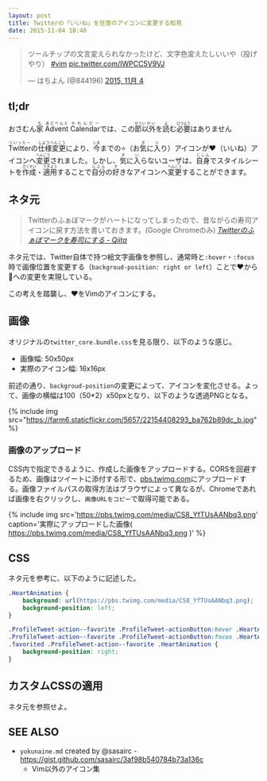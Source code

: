 ```yaml
---
layout: post
title: Twitterの「いいね」を任意のアイコンに変更する知見
date: 2015-11-04 18:40
---
```


<blockquote class="twitter-tweet tw-align-center" lang="ja"><p lang="ja" dir="ltr">ツールチップの文言変えられなかったけど、文字色変えたしいいや（投げやり） <a href="https://twitter.com/hashtag/vim?src=hash">#vim</a> <a href="https://t.co/IWPCC5V9VJ">pic.twitter.com/IWPCC5V9VJ</a></p>&mdash; はちよん (@844196) <a href="https://twitter.com/844196/status/661820819207643136">2015, 11月 4</a></blockquote>
<script async src="//platform.twitter.com/widgets.js" charset="utf-8"></script>

## tl;dr

<div class="alert alert-info">おさむん<ruby>家<rt>ち</rt></ruby> <ruby>Advent<rt>あどべんと</rt></ruby> <ruby>Calendar<rt>かれんだー</rt></ruby>では、この<ruby>節<rt>せつ</rt></ruby><ruby>以外<rt>いがい</rt></ruby>を<ruby>読<rt>よ</rt></ruby>む<ruby>必要<rt>ひつよう</rt></ruby>はありません</div>

<ruby>Twitter<rt>ついったー</rt></ruby>の<ruby>仕様変更<rt>しようへんこう</rt></ruby>により、<ruby>今<rt>いま</rt></ruby>までの:star:（お<ruby>気<rt>き</rt></ruby>に<ruby>入<rt>い</rt></ruby>り）アイコンが:heart:（いいね）アイコンへ<ruby>変更<rt>へんこう</rt></ruby>されました。しかし、<ruby>気<rt>き</rt></ruby>に<ruby>入<rt>い</rt></ruby>らないユーザは、<ruby>自身<rt>じしん</rt></ruby>でスタイルシートを<ruby>作成<rt>さくせい</rt></ruby>・<ruby>適用<rt>てきよう</rt></ruby>することで<ruby>自分<rt>じぶん</rt></ruby>の<ruby>好<rt>す</rt></ruby>きなアイコンへ<ruby>変更<rt>へんこう</rt></ruby>することができます。

## ネタ元

> Twitterのふぁぼマークがハートになってしまったので、昔ながらの寿司アイコンに戻す方法を書いておきます。(Google Chromeのみ)
<cite>[Twitterのふぁぼマークを寿司にする - Qiita](http://qiita.com/GODVA_GOBBA/items/34fd127578ddb91dfd82)</cite>

ネタ元では、Twitter自体で持つ絵文字画像を参照し、通常時と`:hover`・`:focus`時で画像位置を変更する（`backgroud-position: right or left`）ことで:heart:から:sushi:への変更を実現している。

この考えを踏襲し、:heart:をVimのアイコンにする。

## 画像

オリジナルの`twitter_core.bundle.css`を見る限り、以下のような感じ。

- 画像幅: 50x50px
- 実際のアイコン幅: 16x16px

前述の通り、`backgroud-position`の変更によって、アイコンを変化させる。よって、画像の横幅は100（50*2）x50pxとなり、以下のような透過PNGとなる。

{% include img src="https://farm6.staticflickr.com/5657/22154408293_ba762b89dc_b.jpg" %}

### <i class="fa fa-upload fa-fw"></i> 画像のアップロード

CSS内で指定できるように、作成した画像をアップロードする。CORSを回避するため、画像はツイートに添付する形で、[pbs.twimg.com](http://pbs.twimg.com)にアップロードする。画像ファイルパスの取得方法はブラウザによって異なるが、Chromeであれば画像を右クリックし、`画像URLをコピー`で取得可能である。

{% include img src='https://pbs.twimg.com/media/CS8_YfTUsAANbq3.png' caption='実際にアップロードした画像( https://pbs.twimg.com/media/CS8_YfTUsAANbq3.png )' %}

## CSS

ネタ元を参考に、以下のように記述した。

```css
.HeartAnimation {
    background: url(https://pbs.twimg.com/media/CS8_YfTUsAANbq3.png);
    background-position: left;
}

.ProfileTweet-action--favorite .ProfileTweet-actionButton:hover .HeartAnimation,
.ProfileTweet-action--favorite .ProfileTweet-actionButton:focus .HeartAnimation,
.favorited .ProfileTweet-action--favorite .HeartAnimation {
    background-position: right;
}
```

## カスタムCSSの適用

ネタ元を参照せよ。

## SEE ALSO

- `yokunaine.md` created by @sasairc - <https://gist.github.com/sasairc/3af98b540784b73a136c>
    - Vim以外のアイコン集
